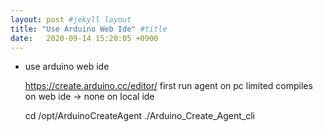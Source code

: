 ```yaml
---
layout: post #jekyll layout
title: "Use Arduino Web Ide" #title 
date:   2020-09-14 15:20:05 +0900                 
---
```


-   use arduino web ide

    https://create.arduino.cc/editor/
    first run agent on pc
    limited compiles on web ide -> none on local ide

    cd /opt/ArduinoCreateAgent
    ./Arduino_Create_Agent_cli


